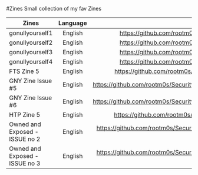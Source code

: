 #Zines
Small collection of my fav Zines

| Zines         | Language      | URL           |     
| ------------- |:-------------:|:-------------:|
| gonullyourself1 | English | https://github.com/rootm0s/SecurityCollection/blob/master/zines/english/gonullyourself1.txt
| gonullyourself2 | English | https://github.com/rootm0s/SecurityCollection/blob/master/zines/english/gonullyourself2.txt 
| gonullyourself3 | English | https://github.com/rootm0s/SecurityCollection/blob/master/zines/english/gonullyourself3.txt
| gonullyourself4 | English | https://github.com/rootm0s/SecurityCollection/blob/master/zines/english/gonullyourself4.txt
| FTS Zine 5 | English | https://github.com/rootm0s/SecurityCollection/blob/master/zines/english/FTS%20Zine%205.txt
| GNY Zine Issue #5 | English | https://github.com/rootm0s/SecurityCollection/blob/master/zines/english/GNY%20Zine%20Issue%20%235.txt
| GNY Zine Issue #6 | English | https://github.com/rootm0s/SecurityCollection/blob/master/zines/english/GNY%20Zine%20Issue%20%236.txt
| HTP Zine 5 | English | https://github.com/rootm0s/SecurityCollection/blob/master/zines/english/HTP%20Zine%205.txt 
| Owned and Exposed - ISSUE no 2 | English | https://github.com/rootm0s/SecurityCollection/blob/master/zines/english/Owned%20and%20Exposed%20-%20ISSUE%20no%202.txt
| Owned and Exposed - ISSUE no 3 | English | https://github.com/rootm0s/SecurityCollection/blob/master/zines/english/Owned%20and%20Exposed%20-%20ISSUE%20no%203.txt



